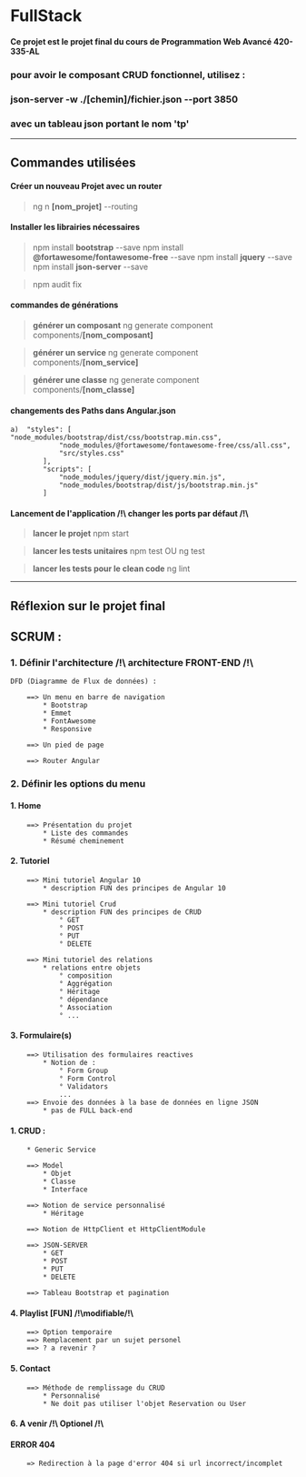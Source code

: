 # FullStack

#### Ce projet est le projet final du cours de **Programmation Web Avancé 420-335-AL**

### pour avoir le composant CRUD fonctionnel, utilisez :
### json-server -w ./[chemin]/fichier.json --port 3850 
### avec un tableau json portant le nom 'tp'

___

## Commandes utilisées

#### Créer un nouveau Projet avec un router
> ng n **[nom_projet]** --routing

#### Installer les librairies nécessaires
> npm install **bootstrap** --save
> npm install **@fortawesome/fontawesome-free** --save
> npm install **jquery** --save 
> npm install **json-server** --save

> npm audit fix

#### commandes de générations
> **générer un composant**
> ng generate component components/**[nom_composant]**

> **générer un service**
> ng generate component components/**[nom_service]**

> **générer une classe**
> ng generate component components/**[nom_classe]**

#### changements des Paths dans Angular.json
    a)	"styles": [ 
    "node_modules/bootstrap/dist/css/bootstrap.min.css",
                "node_modules/@fortawesome/fontawesome-free/css/all.css",
                "src/styles.css"
            ],
            "scripts": [
                "node_modules/jquery/dist/jquery.min.js",
                "node_modules/bootstrap/dist/js/bootstrap.min.js"
            ]

#### Lancement de l'application /!\ changer les ports par défaut /!\
> **lancer le projet**
> npm start

> **lancer les tests unitaires**
> npm test
> OU
> ng test

> **lancer les tests pour le clean code**
> ng lint

___

## Réflexion sur le projet final
## SCRUM :
### 1. Définir l'architecture /!\ architecture FRONT-END /!\
    DFD (Diagramme de Flux de données) : 
    
        ==> Un menu en barre de navigation
            * Bootstrap
            * Emmet
            * FontAwesome
            * Responsive
            
        ==> Un pied de page
        
        ==> Router Angular
### 2. Définir les options du menu

#### 1. Home
        ==> Présentation du projet
            * Liste des commandes
            * Résumé cheminement

#### 2. Tutoriel
        ==> Mini tutoriel Angular 10
            * description FUN des principes de Angular 10
            
        ==> Mini tutoriel Crud
            * description FUN des principes de CRUD
                ° GET
                ° POST
                ° PUT
                ° DELETE
                
        ==> Mini tutoriel des relations
            * relations entre objets
                ° composition
                ° Aggrégation
                ° Héritage
                ° dépendance
                ° Association
                ° ...

#### 3. Formulaire(s)
        ==> Utilisation des formulaires reactives
            * Notion de :
                ° Form Group
                ° Form Control
                ° Validators
                ...
        ==> Envoie des données à la base de données en ligne JSON 
            * pas de FULL back-end

#### 1. CRUD :
        * Generic Service
        
        ==> Model
            * Objet
            * Classe
            * Interface
        
        ==> Notion de service personnalisé
            * Héritage
            
        ==> Notion de HttpClient et HttpClientModule
        
        ==> JSON-SERVER
            * GET
            * POST
            * PUT
            * DELETE
            
        ==> Tableau Bootstrap et pagination
            
#### 4. Playlist [FUN] /!\modifiable/!\
        ==> Option temporaire
        ==> Remplacement par un sujet personel
        ==> ? a revenir ?

#### 5. Contact
        ==> Méthode de remplissage du CRUD
            * Personnalisé
            * Ne doit pas utiliser l'objet Reservation ou User

#### 6. A venir /!\ Optionel /!\

#### ERROR 404
        => Redirection à la page d'error 404 si url incorrect/incomplet



